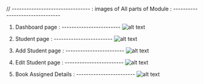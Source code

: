 //   -------------------------------- : images of All parts of Module : --------------------------------



1) Dashboard page : ------------------------
![alt text](<Screenshot 2024-12-12 at 11.13.01 PM.png>)

2) Student page : ------------------------
![alt text](<Screenshot 2024-12-12 at 11.13.12 PM.png>)

3) Add Student page : ------------------------
![alt text](<Screenshot 2024-12-12 at 11.13.23 PM.png>)

4) Edit Student page : ------------------------
![alt text](<Screenshot 2024-12-12 at 11.14.02 PM.png>)

5) Book Assigned Details  : ------------------------
![alt text](<Screenshot 2024-12-13 at 12.08.39 AM.png>)